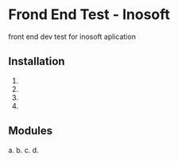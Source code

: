 # Frond End Test - Inosoft

front end dev test for inosoft aplication

## Installation

1.
2.
3.
4.

## Modules

a.
b.
c.
d.
